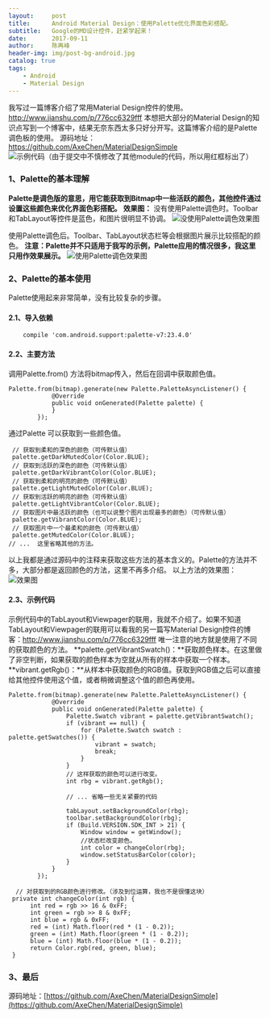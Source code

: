 ```yaml
---
layout:     post
title:      Android Material Design：使用Palette优化界面色彩搭配。
subtitle:   Google的MD设计控件，赶紧学起来！
date:       2017-09-11
author:     陈再峰
header-img: img/post-bg-android.jpg
catalog: true
tags:
    - Android
    - Material Design
---
```


我写过一篇博客介绍了常用Material Design控件的使用。
http://www.jianshu.com/p/776cc6329fff
本想把大部分的Material Design的知识点写到一个博客中，结果无奈东西太多只好分开写。这篇博客介绍的是Palette调色板的使用。
源码地址：https://github.com/AxeChen/MaterialDesignSimple
![示例代码（由于提交中不慎修改了其他module的代码，所以用红框标出了）](http://upload-images.jianshu.io/upload_images/1930161-68734be72ccc9c68.png?imageMogr2/auto-orient/strip%7CimageView2/2/w/1240)

### 1、Palette的基本理解
**Palette是调色版的意思，用它能获取到Bitmap中一些活跃的颜色，其他控件通过设置这些颜色来优化界面色彩搭配。**
**效果图：**
没有使用Palette调色时。Toolbar和TabLayout等控件是蓝色，和图片很明显不协调。
![没使用Palette调色效果图](http://upload-images.jianshu.io/upload_images/1930161-191b5a91d1693e13.gif?imageMogr2/auto-orient/strip)

使用Palette调色后。Toolbar、TabLayout状态栏等会根据图片展示比较搭配的颜色。
**注意：Palette并不只适用于我写的示例，Palette应用的情况很多，我这里只用作效果展示。**
![使用Palette调色效果图](http://upload-images.jianshu.io/upload_images/1930161-bed6eddbb3d12246.gif?imageMogr2/auto-orient/strip)


### 2、Palette的基本使用
Palette使用起来非常简单，没有比较复杂的步骤。
#### 2.1、导入依赖
```
    compile 'com.android.support:palette-v7:23.4.0'
```
#### 2.2、主要方法
调用Palette.from() 方法将bitmap传入，然后在回调中获取颜色值。
```
Palette.from(bitmap).generate(new Palette.PaletteAsyncListener() {
            @Override
            public void onGenerated(Palette palette) {
            }
        });
```
通过Palette 可以获取到一些颜色值。
```
 // 获取到柔和的深色的颜色（可传默认值）
 palette.getDarkMutedColor(Color.BLUE);
 // 获取到活跃的深色的颜色（可传默认值）
 palette.getDarkVibrantColor(Color.BLUE);
 // 获取到柔和的明亮的颜色（可传默认值）
 palette.getLightMutedColor(Color.BLUE);
 // 获取到活跃的明亮的颜色（可传默认值）
 palette.getLightVibrantColor(Color.BLUE);
 // 获取图片中最活跃的颜色（也可以说整个图片出现最多的颜色）（可传默认值）
 palette.getVibrantColor(Color.BLUE);
 // 获取图片中一个最柔和的颜色（可传默认值）
 palette.getMutedColor(Color.BLUE);
// ...  这里省略其他的方法。
```
以上我都是通过源码中的注释来获取这些方法的基本含义的。Palette的方法并不多，大部分都是返回颜色的方法，这里不再多介绍。
以上方法的效果图：
![效果图](http://upload-images.jianshu.io/upload_images/1930161-187e73b0d8845b90.gif?imageMogr2/auto-orient/strip)

#### 2.3、示例代码
示例代码中的TabLayout和Viewpager的联用，我就不介绍了。如果不知道TabLayout和Viewpager的联用可以看我的另一篇写Material Design控件的博客：http://www.jianshu.com/p/776cc6329fff
唯一注意的地方就是使用了不同的获取颜色的方法。
**palette.getVibrantSwatch()：**获取颜色样本。在这里做了非空判断，如果获取的颜色样本为空就从所有的样本中获取一个样本。
**vibrant.getRgb()：**从样本中获取颜色的RGB值。获取到RGB值之后可以直接给其他控件使用这个值，或者稍微调整这个值的颜色再使用。
```
Palette.from(bitmap).generate(new Palette.PaletteAsyncListener() {
            @Override
            public void onGenerated(Palette palette) {
                Palette.Swatch vibrant = palette.getVibrantSwatch();
                if (vibrant == null) {
                    for (Palette.Swatch swatch : palette.getSwatches()) {
                        vibrant = swatch;
                        break;
                    }
                }
                // 这样获取的颜色可以进行改变。
                int rbg = vibrant.getRgb();

                // ... 省略一些无关紧要的代码

                tabLayout.setBackgroundColor(rbg);
                toolbar.setBackgroundColor(rbg);
                if (Build.VERSION.SDK_INT > 21) {
                    Window window = getWindow();
                    //状态栏改变颜色。
                    int color = changeColor(rbg);
                    window.setStatusBarColor(color);
                }
            }
        });

  // 对获取到的RGB颜色进行修改。（涉及到位运算，我也不是很懂这块）
 private int changeColor(int rgb) {
      int red = rgb >> 16 & 0xFF;
      int green = rgb >> 8 & 0xFF;
      int blue = rgb & 0xFF;
      red = (int) Math.floor(red * (1 - 0.2));
      green = (int) Math.floor(green * (1 - 0.2));
      blue = (int) Math.floor(blue * (1 - 0.2));
      return Color.rgb(red, green, blue);
 }
```

### 3、最后
源码地址：[https://github.com/AxeChen/MaterialDesignSimple](https://github.com/AxeChen/MaterialDesignSimple)
